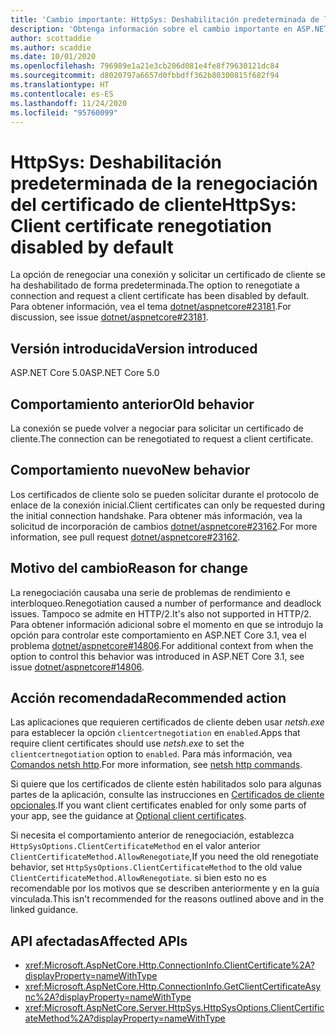 ```yaml
---
title: 'Cambio importante: HttpSys: Deshabilitación predeterminada de la renegociación del certificado de cliente'
description: 'Obtenga información sobre el cambio importante en ASP.NET Core 5.0 titulado HttpSys: Deshabilitación predeterminada de la renegociación del certificado de cliente'
author: scottaddie
ms.author: scaddie
ms.date: 10/01/2020
ms.openlocfilehash: 796989e1a21e3cb206d081e4fe8f79630121dc84
ms.sourcegitcommit: d8020797a6657d0fbbdff362b80300815f682f94
ms.translationtype: HT
ms.contentlocale: es-ES
ms.lasthandoff: 11/24/2020
ms.locfileid: "95760099"
---
```

# <a name="httpsys-client-certificate-renegotiation-disabled-by-default"></a><span data-ttu-id="7bc15-103">HttpSys: Deshabilitación predeterminada de la renegociación del certificado de cliente</span><span class="sxs-lookup"><span data-stu-id="7bc15-103">HttpSys: Client certificate renegotiation disabled by default</span></span>

<span data-ttu-id="7bc15-104">La opción de renegociar una conexión y solicitar un certificado de cliente se ha deshabilitado de forma predeterminada.</span><span class="sxs-lookup"><span data-stu-id="7bc15-104">The option to renegotiate a connection and request a client certificate has been disabled by default.</span></span> <span data-ttu-id="7bc15-105">Para obtener información, vea el tema [dotnet/aspnetcore#23181](https://github.com/dotnet/aspnetcore/issues/23181).</span><span class="sxs-lookup"><span data-stu-id="7bc15-105">For discussion, see issue [dotnet/aspnetcore#23181](https://github.com/dotnet/aspnetcore/issues/23181).</span></span>

## <a name="version-introduced"></a><span data-ttu-id="7bc15-106">Versión introducida</span><span class="sxs-lookup"><span data-stu-id="7bc15-106">Version introduced</span></span>

<span data-ttu-id="7bc15-107">ASP.NET Core 5.0</span><span class="sxs-lookup"><span data-stu-id="7bc15-107">ASP.NET Core 5.0</span></span>

## <a name="old-behavior"></a><span data-ttu-id="7bc15-108">Comportamiento anterior</span><span class="sxs-lookup"><span data-stu-id="7bc15-108">Old behavior</span></span>

<span data-ttu-id="7bc15-109">La conexión se puede volver a negociar para solicitar un certificado de cliente.</span><span class="sxs-lookup"><span data-stu-id="7bc15-109">The connection can be renegotiated to request a client certificate.</span></span>

## <a name="new-behavior"></a><span data-ttu-id="7bc15-110">Comportamiento nuevo</span><span class="sxs-lookup"><span data-stu-id="7bc15-110">New behavior</span></span>

<span data-ttu-id="7bc15-111">Los certificados de cliente solo se pueden solicitar durante el protocolo de enlace de la conexión inicial.</span><span class="sxs-lookup"><span data-stu-id="7bc15-111">Client certificates can only be requested during the initial connection handshake.</span></span> <span data-ttu-id="7bc15-112">Para obtener más información, vea la solicitud de incorporación de cambios [dotnet/aspnetcore#23162](https://github.com/dotnet/aspnetcore/pull/23162).</span><span class="sxs-lookup"><span data-stu-id="7bc15-112">For more information, see pull request [dotnet/aspnetcore#23162](https://github.com/dotnet/aspnetcore/pull/23162).</span></span>

## <a name="reason-for-change"></a><span data-ttu-id="7bc15-113">Motivo del cambio</span><span class="sxs-lookup"><span data-stu-id="7bc15-113">Reason for change</span></span>

<span data-ttu-id="7bc15-114">La renegociación causaba una serie de problemas de rendimiento e interbloqueo.</span><span class="sxs-lookup"><span data-stu-id="7bc15-114">Renegotiation caused a number of performance and deadlock issues.</span></span> <span data-ttu-id="7bc15-115">Tampoco se admite en HTTP/2.</span><span class="sxs-lookup"><span data-stu-id="7bc15-115">It's also not supported in HTTP/2.</span></span> <span data-ttu-id="7bc15-116">Para obtener información adicional sobre el momento en que se introdujo la opción para controlar este comportamiento en ASP.NET Core 3.1, vea el problema [dotnet/aspnetcore#14806](https://github.com/dotnet/aspnetcore/issues/14806).</span><span class="sxs-lookup"><span data-stu-id="7bc15-116">For additional context from when the option to control this behavior was introduced in ASP.NET Core 3.1, see issue [dotnet/aspnetcore#14806](https://github.com/dotnet/aspnetcore/issues/14806).</span></span>

## <a name="recommended-action"></a><span data-ttu-id="7bc15-117">Acción recomendada</span><span class="sxs-lookup"><span data-stu-id="7bc15-117">Recommended action</span></span>

<span data-ttu-id="7bc15-118">Las aplicaciones que requieren certificados de cliente deben usar *netsh.exe* para establecer la opción `clientcertnegotiation` en `enabled`.</span><span class="sxs-lookup"><span data-stu-id="7bc15-118">Apps that require client certificates should use *netsh.exe* to set the `clientcertnegotiation` option to `enabled`.</span></span> <span data-ttu-id="7bc15-119">Para más información, vea [Comandos netsh http](/windows-server/networking/technologies/netsh/netsh-http).</span><span class="sxs-lookup"><span data-stu-id="7bc15-119">For more information, see [netsh http commands](/windows-server/networking/technologies/netsh/netsh-http).</span></span>

<span data-ttu-id="7bc15-120">Si quiere que los certificados de cliente estén habilitados solo para algunas partes de la aplicación, consulte las instrucciones en [Certificados de cliente opcionales](/aspnet/core/security/authentication/certauth?view=aspnetcore-3.1#optional-client-certificates).</span><span class="sxs-lookup"><span data-stu-id="7bc15-120">If you want client certificates enabled for only some parts of your app, see the guidance at [Optional client certificates](/aspnet/core/security/authentication/certauth?view=aspnetcore-3.1#optional-client-certificates).</span></span>

<span data-ttu-id="7bc15-121">Si necesita el comportamiento anterior de renegociación, establezca `HttpSysOptions.ClientCertificateMethod` en el valor anterior `ClientCertificateMethod.AllowRenegotiate`,</span><span class="sxs-lookup"><span data-stu-id="7bc15-121">If you need the old renegotiate behavior, set `HttpSysOptions.ClientCertificateMethod` to the old value `ClientCertificateMethod.AllowRenegotiate`.</span></span> <span data-ttu-id="7bc15-122">si bien esto no es recomendable por los motivos que se describen anteriormente y en la guía vinculada.</span><span class="sxs-lookup"><span data-stu-id="7bc15-122">This isn't recommended for the reasons outlined above and in the linked guidance.</span></span>

## <a name="affected-apis"></a><span data-ttu-id="7bc15-123">API afectadas</span><span class="sxs-lookup"><span data-stu-id="7bc15-123">Affected APIs</span></span>

- <xref:Microsoft.AspNetCore.Http.ConnectionInfo.ClientCertificate%2A?displayProperty=nameWithType>
- <xref:Microsoft.AspNetCore.Http.ConnectionInfo.GetClientCertificateAsync%2A?displayProperty=nameWithType>
- <xref:Microsoft.AspNetCore.Server.HttpSys.HttpSysOptions.ClientCertificateMethod%2A?displayProperty=nameWithType>

<!--

### Category

ASP.NET Core

### Affected APIs

- `Overload:Microsoft.AspNetCore.Http.ConnectionInfo.ClientCertificate`
- `Overload:Microsoft.AspNetCore.Http.ConnectionInfo.GetClientCertificateAsync`
- `Overload:Microsoft.AspNetCore.Server.HttpSys.HttpSysOptions.ClientCertificateMethod`

-->
